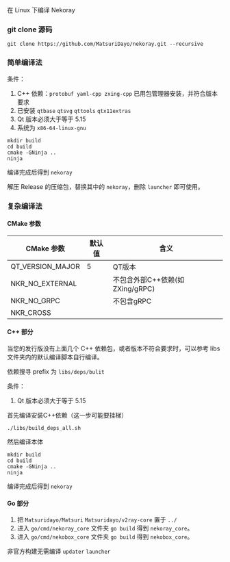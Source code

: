 在 Linux 下编译 Nekoray

### git clone 源码

```
git clone https://github.com/MatsuriDayo/nekoray.git --recursive
```

### 简单编译法

条件：

1. C++ 依赖：`protobuf yaml-cpp zxing-cpp` 已用包管理器安装，并符合版本要求
2. 已安装 `qtbase` `qtsvg` `qttools` `qtx11extras`
3. Qt 版本必须大于等于 5.15
4. 系统为 `x86-64-linux-gnu`

```shell
mkdir build
cd build
cmake -GNinja ..
ninja
```

编译完成后得到 `nekoray`

解压 Release 的压缩包，替换其中的 `nekoray`，删除 `launcher` 即可使用。

### 复杂编译法

#### CMake 参数

| CMake 参数                | 默认值 | 含义                      |
|-------------------------|-----|-------------------------|
| QT_VERSION_MAJOR        | 5   | QT版本                    |
| NKR_NO_EXTERNAL         |     | 不包含外部C++依赖(如ZXing/gRPC) |
| NKR_NO_GRPC             |     | 不包含gRPC                 |
| NKR_CROSS               |     |                         |

#### C++ 部分

当您的发行版没有上面几个 C++ 依赖包，或者版本不符合要求时，可以参考 libs 文件夹内的默认编译脚本自行编译。

依赖搜寻 prefix 为 `libs/deps/bulit`

条件：

1. Qt 版本必须大于等于 5.15

首先编译安装C++依赖（这一步可能要挂梯）

```shell
./libs/build_deps_all.sh
```

然后编译本体

```shell
mkdir build
cd build
cmake -GNinja ..
ninja
```

编译完成后得到 `nekoray`

#### Go 部分

1. 把 `Matsuridayo/Matsuri` `Matsuridayo/v2ray-core` 置于 `../`
2. 进入 `go/cmd/nekoray_core` 文件夹 `go build` 得到 `nekoray_core`。
3. 进入 `go/cmd/nekobox_core` 文件夹 `go build` 得到 `nekobox_core`。

非官方构建无需编译 `updater` `launcher`
